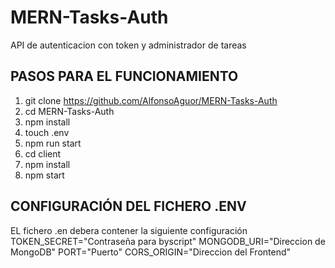 # MERN-Tasks-Auth
API de autenticacion con token y administrador de tareas

PASOS PARA EL FUNCIONAMIENTO
----------------------------

1. git clone https://github.com/AlfonsoAguor/MERN-Tasks-Auth
2. cd MERN-Tasks-Auth
3. npm install
4. touch .env
5. npm run start
6. cd client
7. npm install
8. npm start


CONFIGURACIÓN DEL FICHERO .ENV
------------------------------

EL fichero .en debera contener la siguiente configuración
TOKEN_SECRET="Contraseña para byscript"
MONGODB_URI="Direccion de MongoDB"
PORT="Puerto"
CORS_ORIGIN="Direccion del Frontend"